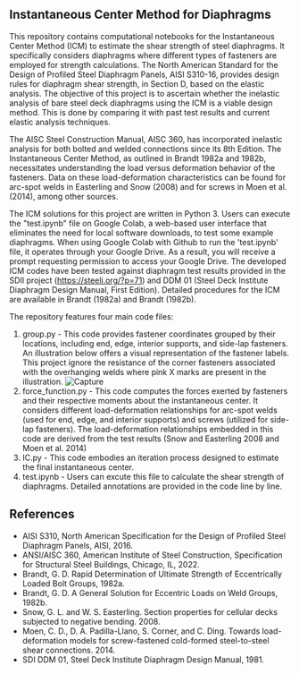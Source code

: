 ## Instantaneous Center Method for Diaphragms

This repository contains computational notebooks for the Instantaneous Center Method (ICM) to estimate the shear strength of steel diaphragms. It specifically considers diaphragms where different types of fasteners are employed for strength calculations. The North American Standard for the Design of Profiled Steel Diaphragm Panels, AISI S310-16, provides design rules for diaphragm shear strength, in Section D, based on the elastic analysis. The objective of this project is to ascertain whether the inelastic analysis of bare steel deck diaphragms using the ICM is a viable design method. This is done by comparing it with past test results and current elastic analysis techniques.

The AISC Steel Construction Manual, AISC 360, has incorporated inelastic analysis for both bolted and welded connections since its 8th Edition. The Instantaneous Center Method, as outlined in Brandt 1982a and 1982b, necessitates understanding the load versus deformation behavior of the fasteners. Data on these load-deformation characteristics can be found for arc-spot welds in Easterling and Snow (2008) and for screws in Moen et al. (2014), among other sources.

The ICM solutions for this project are written in Python 3. Users can execute the "test.ipynb" file on Google Colab, a web-based user interface that eliminates the need for local software downloads, to test some example diaphragms. When using Google Colab with Github to run the 'test.ipynb' file, it operates through your Google Drive. As a result, you will receive a prompt requesting permission to access your Google Drive. The developed ICM codes have been tested against diaphragm test results provided in the SDII project (https://steeli.org/?p=71) and DDM 01 (Steel Deck Institute Diaphragm Design Manual, First Edition). Detailed procedures for the ICM are available in Brandt (1982a) and Brandt (1982b).

The repository features four main code files:
1. group.py - This code provides fastener coordinates grouped by their locations, including end, edge, interior supports, and side-lap fasteners. An illustration below offers a visual representation of the fastener labels. This project ignore the resistance of the corner fasteners associated with the overhanging welds where pink X marks are present in the illustration. 
![Capture](https://github.com/hyeyoungkoh/Instantaneous-Center-Method-for-Diaphragms/assets/75875948/0473e5f0-157a-4337-8ba4-8fcdd465b88d|width=50)
2. force_function.py - This code computes the forces exerted by fasteners and their respective moments about the instantaneous center. It considers different load-deformation relationships for arc-spot welds (used for end, edge, and interior supports) and screws (utilized for side-lap fasteners). The load-deformation relationships embedded in this code are derived from the test results (Snow and Easterling 2008 and Moen et al. 2014)
3. IC.py - This code embodies an iteration process designed to estimate the final instantaneous center.
4. test.ipynb - Users can excute this file to calculate the shear strength of diaphragms. Detailed annotations are provided in the code line by line.

## References
- AISI S310, North American Specification for the Design of Profiled Steel Diaphragm Panels, AISI, 2016.
-  ANSI/AISC 360, American Institute of Steel Construction, Specification for Structural Steel Buildings, Chicago, IL, 2022.
- Brandt, G. D. Rapid Determination of Ultimate Strength of Eccentrically Loaded Bolt Groups, 1982a.
- Brandt, G. D. A General Solution for Eccentric Loads on Weld Groups, 1982b.
- Snow, G. L. and W. S. Easterling. Section properties for cellular decks subjected to negative bending. 2008.
- Moen, C. D., D. A. Padilla-Llano, S. Corner, and C. Ding. Towards load-deformation models for screw-fastened cold-formed steel-to-steel shear connections. 2014.
- SDI DDM 01, Steel Deck Institute Diaphragm Design Manual, 1981.
